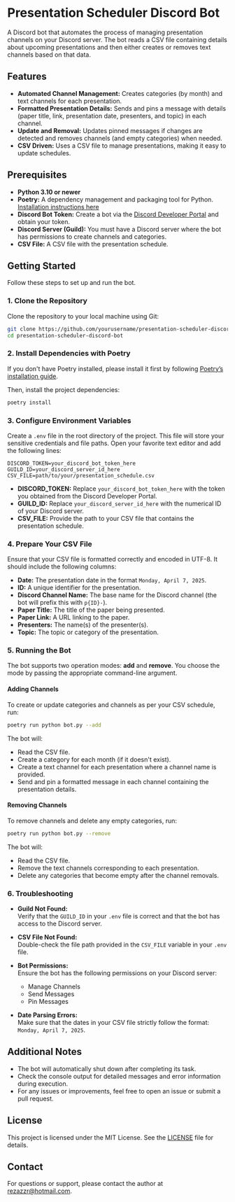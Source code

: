 # Presentation Scheduler Discord Bot

A Discord bot that automates the process of managing presentation channels on your Discord server. The bot reads a CSV file containing details about upcoming presentations and then either creates or removes text channels based on that data.

## Features

- **Automated Channel Management:** Creates categories (by month) and text channels for each presentation.
- **Formatted Presentation Details:** Sends and pins a message with details (paper title, link, presentation date, presenters, and topic) in each channel.
- **Update and Removal:** Updates pinned messages if changes are detected and removes channels (and empty categories) when needed.
- **CSV Driven:** Uses a CSV file to manage presentations, making it easy to update schedules.

## Prerequisites

- **Python 3.10 or newer**  
- **Poetry:** A dependency management and packaging tool for Python.  
  [Installation instructions here](https://python-poetry.org/docs/#installation)
- **Discord Bot Token:** Create a bot via the [Discord Developer Portal](https://discord.com/developers/applications) and obtain your token.
- **Discord Server (Guild):** You must have a Discord server where the bot has permissions to create channels and categories.
- **CSV File:** A CSV file with the presentation schedule.

## Getting Started

Follow these steps to set up and run the bot.

### 1. Clone the Repository

Clone the repository to your local machine using Git:

```bash
git clone https://github.com/yourusername/presentation-scheduler-discord-bot.git
cd presentation-scheduler-discord-bot
```

### 2. Install Dependencies with Poetry

If you don't have Poetry installed, please install it first by following [Poetry’s installation guide](https://python-poetry.org/docs/#installation).

Then, install the project dependencies:

```bash
poetry install
```

### 3. Configure Environment Variables

Create a `.env` file in the root directory of the project. This file will store your sensitive credentials and file paths. Open your favorite text editor and add the following lines:

```dotenv
DISCORD_TOKEN=your_discord_bot_token_here
GUILD_ID=your_discord_server_id_here
CSV_FILE=path/to/your/presentation_schedule.csv
```

- **DISCORD_TOKEN:** Replace `your_discord_bot_token_here` with the token you obtained from the Discord Developer Portal.
- **GUILD_ID:** Replace `your_discord_server_id_here` with the numerical ID of your Discord server.
- **CSV_FILE:** Provide the path to your CSV file that contains the presentation schedule.

### 4. Prepare Your CSV File

Ensure that your CSV file is formatted correctly and encoded in UTF-8. It should include the following columns:

- **Date:** The presentation date in the format `Monday, April 7, 2025`.
- **ID:** A unique identifier for the presentation.
- **Discord Channel Name:** The base name for the Discord channel (the bot will prefix this with `p{ID}-`).
- **Paper Title:** The title of the paper being presented.
- **Paper Link:** A URL linking to the paper.
- **Presenters:** The name(s) of the presenter(s).
- **Topic:** The topic or category of the presentation.

### 5. Running the Bot

The bot supports two operation modes: **add** and **remove**. You choose the mode by passing the appropriate command-line argument.

#### Adding Channels

To create or update categories and channels as per your CSV schedule, run:

```bash
poetry run python bot.py --add
```

The bot will:
- Read the CSV file.
- Create a category for each month (if it doesn't exist).
- Create a text channel for each presentation where a channel name is provided.
- Send and pin a formatted message in each channel containing the presentation details.

#### Removing Channels

To remove channels and delete any empty categories, run:

```bash
poetry run python bot.py --remove
```

The bot will:
- Read the CSV file.
- Remove the text channels corresponding to each presentation.
- Delete any categories that become empty after the channel removals.

### 6. Troubleshooting

- **Guild Not Found:**  
  Verify that the `GUILD_ID` in your `.env` file is correct and that the bot has access to the Discord server.

- **CSV File Not Found:**  
  Double-check the file path provided in the `CSV_FILE` variable in your `.env` file.

- **Bot Permissions:**  
  Ensure the bot has the following permissions on your Discord server:
  - Manage Channels
  - Send Messages
  - Pin Messages

- **Date Parsing Errors:**  
  Make sure that the dates in your CSV file strictly follow the format: `Monday, April 7, 2025`.

## Additional Notes

- The bot will automatically shut down after completing its task.
- Check the console output for detailed messages and error information during execution.
- For any issues or improvements, feel free to open an issue or submit a pull request.

## License

This project is licensed under the MIT License. See the [LICENSE](LICENSE) file for details.

## Contact

For questions or support, please contact the author at [rezazzr@hotmail.com](mailto:rezazzr@hotmail.com).
